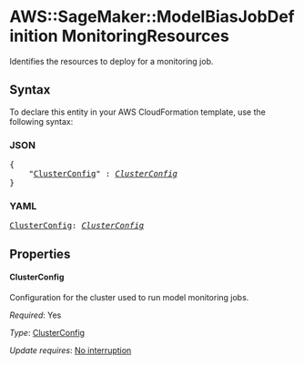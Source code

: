 # AWS::SageMaker::ModelBiasJobDefinition MonitoringResources

Identifies the resources to deploy for a monitoring job.

## Syntax

To declare this entity in your AWS CloudFormation template, use the following syntax:

### JSON

<pre>
{
    "<a href="#clusterconfig" title="ClusterConfig">ClusterConfig</a>" : <i><a href="clusterconfig.md">ClusterConfig</a></i>
}
</pre>

### YAML

<pre>
<a href="#clusterconfig" title="ClusterConfig">ClusterConfig</a>: <i><a href="clusterconfig.md">ClusterConfig</a></i>
</pre>

## Properties

#### ClusterConfig

Configuration for the cluster used to run model monitoring jobs.

_Required_: Yes

_Type_: <a href="clusterconfig.md">ClusterConfig</a>

_Update requires_: [No interruption](https://docs.aws.amazon.com/AWSCloudFormation/latest/UserGuide/using-cfn-updating-stacks-update-behaviors.html#update-no-interrupt)

